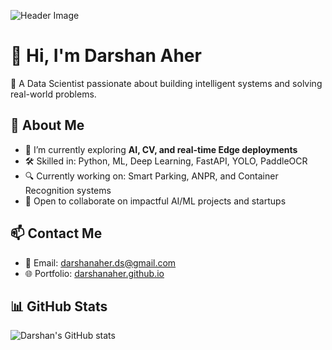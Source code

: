 ![Header Image](https://your-image-link.com/banner.png)

# 👋 Hi, I'm Darshan Aher

🚀 A Data Scientist passionate about building intelligent systems and solving real-world problems.

## 🧠 About Me

- 🌱 I’m currently exploring **AI, CV, and real-time Edge deployments**
- 🛠️ Skilled in: Python, ML, Deep Learning, FastAPI, YOLO, PaddleOCR
- 🔍 Currently working on: Smart Parking, ANPR, and Container Recognition systems
- 🤝 Open to collaborate on impactful AI/ML projects and startups

## 📫 Contact Me

- 📧 Email: darshanaher.ds@gmail.com
- 🌐 Portfolio: [darshanaher.github.io](https://darshanaher.github.io)

## 📊 GitHub Stats

![Darshan's GitHub stats](https://github-readme-stats.vercel.app/api?username=darshanaher&show_icons=true&theme=radical)
